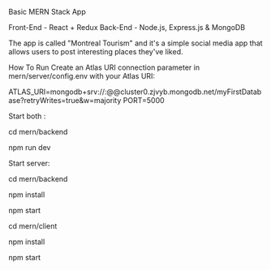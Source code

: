 Basic MERN Stack App

Front-End - React + Redux
Back-End - Node.js, Express.js & MongoDB

The app is called "Montreal Tourism" and it's a simple social media app that allows users to post interesting places they've liked.

How To Run
Create an Atlas URI connection parameter in mern/server/config.env with your Atlas URI:

ATLAS_URI=mongodb+srv://<username>:<password>@@cluster0.zjvyb.mongodb.net/myFirstDatabase?retryWrites=true&w=majority
PORT=5000

  Start both : 

  cd mern/backend
	
  npm run dev


  Start server:
	
  cd mern/backend
	
  npm install
	
  npm start

  cd mern/client
	
  npm install
	
  npm start
